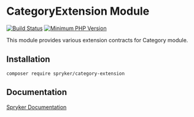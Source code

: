 # CategoryExtension Module
[![Build Status](https://travis-ci.org/spryker/category-extension.svg)](https://travis-ci.org/spryker/category-extension)
[![Minimum PHP Version](https://img.shields.io/badge/php-%3E%3D%207.2-8892BF.svg)](https://php.net/)

This module provides various extension contracts for Category module.

## Installation

```
composer require spryker/category-extension
```

## Documentation

[Spryker Documentation](https://academy.spryker.com/developing_with_spryker/module_guide/modules.html)
